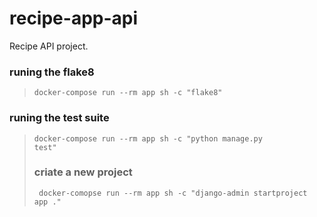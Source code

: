 # recipe-app-api
Recipe API project.

### runing the flake8
> <code>docker-compose run --rm app sh -c "flake8"</code> 

### runing the test suite
> <code>docker-compose run --rm app sh -c "python manage.py test"</code>
> ### criate a new project
> <code> docker-comopse run --rm app sh -c "django-admin startproject app ."</code>